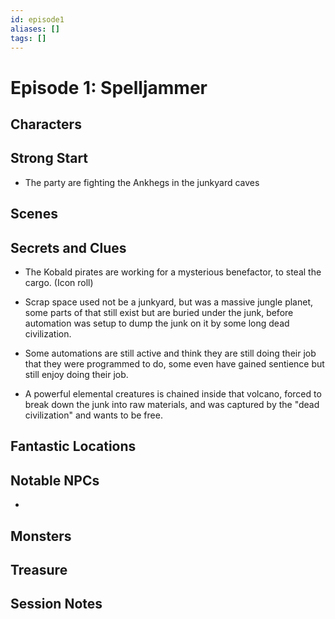 ```yaml
---
id: episode1
aliases: []
tags: []
---
```



# Episode 1: Spelljammer

## Characters

## Strong Start

- The party are fighting the Ankhegs in the junkyard caves


## Scenes

## Secrets and Clues 
- The Kobald pirates are working for a mysterious benefactor, to steal the cargo. (Icon roll)

- Scrap space used not be a junkyard, but was a massive jungle planet, some parts of that still exist but are buried under the junk, before automation was setup to dump the junk on  it by some long dead civilization. 

- Some automations are still active and think they are still doing their job that they were programmed to do, some even have gained sentience but still enjoy doing their job.

- A powerful elemental creatures is chained inside that volcano, forced to break down the junk into raw materials, and was captured by the "dead civilization" and wants to be free.


## Fantastic Locations

## Notable NPCs
- 


## Monsters


## Treasure


## Session Notes

